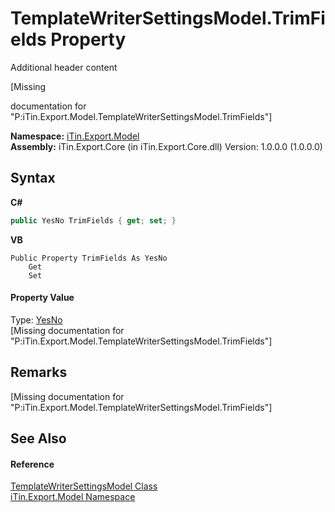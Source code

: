 # TemplateWriterSettingsModel.TrimFields Property 
Additional header content 

\[Missing <summary> documentation for "P:iTin.Export.Model.TemplateWriterSettingsModel.TrimFields"\]

**Namespace:**&nbsp;<a href="ef57ffcc-e95e-b212-5a46-9aa6f5a3511f">iTin.Export.Model</a><br />**Assembly:**&nbsp;iTin.Export.Core (in iTin.Export.Core.dll) Version: 1.0.0.0 (1.0.0.0)

## Syntax

**C#**<br />
``` C#
public YesNo TrimFields { get; set; }
```

**VB**<br />
``` VB
Public Property TrimFields As YesNo
	Get
	Set
```


#### Property Value
Type: <a href="a886c085-761c-2fe7-9c0a-a64617595f6a">YesNo</a><br />\[Missing <value> documentation for "P:iTin.Export.Model.TemplateWriterSettingsModel.TrimFields"\]

## Remarks
\[Missing <remarks> documentation for "P:iTin.Export.Model.TemplateWriterSettingsModel.TrimFields"\]

## See Also


#### Reference
<a href="2b287fb0-ece5-d0b6-bb0a-0d94023fad99">TemplateWriterSettingsModel Class</a><br /><a href="ef57ffcc-e95e-b212-5a46-9aa6f5a3511f">iTin.Export.Model Namespace</a><br />